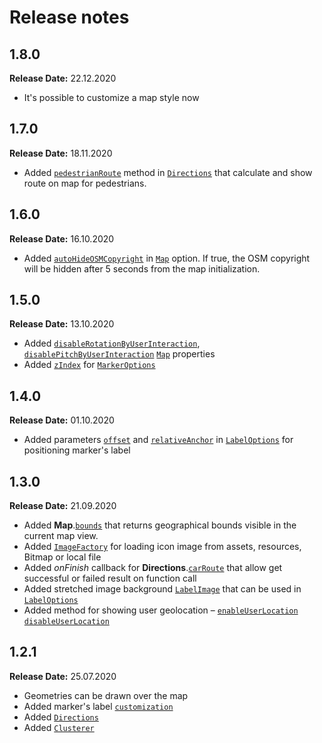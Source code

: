 # Release notes

## 1.8.0

**Release Date:** 22.12.2020

* It's possible to customize a map style now

## 1.7.0

**Release Date:** 18.11.2020

* Added [`pedestrianRoute`](/en/android/webgl/maps/reference/Directions#nav-lvl2--pedestrianRoute) method in [`Directions`](/en/android/webgl/maps/reference/Directions) that calculate and show route on map for pedestrians.

## 1.6.0

**Release Date:** 16.10.2020

* Added [`autoHideOSMCopyright`](/en/android/webgl/maps/reference/Map#nav-lvl2--autoHideOSMCopyright) in [`Map`](/en/android/webgl/maps/reference/Map) option. If true, the OSM copyright will be hidden after 5 seconds from the map initialization.

## 1.5.0

**Release Date:** 13.10.2020

* Added [`disableRotationByUserInteraction`](/en/android/webgl/maps/reference/Map#nav-lvl2--disableRotationByUserInteraction), [`disablePitchByUserInteraction`](/en/android/webgl/maps/reference/Map#nav-lvl2--disablePitchByUserInteraction) [`Map`](/en/android/webgl/maps/reference/Map) properties
* Added [`zIndex`](en/android/webgl/maps/reference/MarkerOptions#nav-lvl2--zIndex)  for [`MarkerOptions`](/en/android/webgl/maps/reference/MarkerOptions)

## 1.4.0

**Release Date:** 01.10.2020

* Added parameters [`offset`](/en/android/webgl/maps/reference/LabelOptions#nav-lvl2--offset) and [`relativeAnchor`](/en/android/webgl/maps/reference/LabelOptions#nav-lvl2--relativeAnchor) in [`LabelOptions`](en/android/webgl/maps/reference/LabelOptions) for positioning marker's label

## 1.3.0

**Release Date:** 21.09.2020

* Added **Map**.[`bounds`](/en/android/webgl/maps/reference/Map#nav-lvl2--bounds) that returns geographical bounds visible in the current map view.
* Added [`ImageFactory`](/en/android/webgl/maps/reference/ImageFactory) for loading icon image from assets, resources, Bitmap or local file
* Added _onFinish_ callback for **Directions**.[`carRoute`](/en/android/webgl/maps/reference/Directions#nav-lvl2--carRoute) that allow get successful or failed result on function call
* Added stretched image background [`LabelImage`](/en/android/webgl/maps/reference/LabelImage) that can be used in [`LabelOptions`](en/android/webgl/maps/reference/LabelOptions)
* Added method for showing user geolocation – [`enableUserLocation`](https://docs-canary.2gis.com/en/android/webgl/maps/reference/Map#nav-lvl2--enableUserLocation) [`disableUserLocation`](/en/android/webgl/maps/reference/Map#nav-lvl2--disableUserLocation)

## 1.2.1

**Release Date:** 25.07.2020

* Geometries can be drawn over the map
* Added marker's label [`customization`](/en/android/webgl/maps/reference/LabelOptions)
* Added [`Directions`](/en/android/webgl/maps/reference/Directions)
* Added [`Clusterer`](/en/android/webgl/maps/reference/Clusterer)
